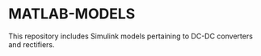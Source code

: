 # MATLAB-MODELS
This repository includes Simulink models pertaining to DC-DC converters and rectifiers.
